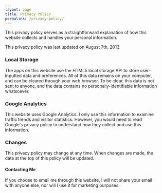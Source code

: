 ```yaml
---
layout: page
title: Privacy Policy
permalink: /privacy-policy/
---
```


This privacy policy serves as a straightforward explanation of how this website collects and handles your personal information.

This privacy policy was last updated on August 7th, 2013.

### Local Storage

The apps on this website use the HTML5 local storage API to store user-inputted data and preferences. All of this data remains on your computer, and can be cleared through your web browser. To be clear, this data is not sent to anyone, and the data contains no personally-identifiable information whatsoever.

### Google Analytics

This website uses Google Analytics. I only use this information to examine traffic trends and visitor statistics. However, you would need to read Google's privacy policy to understand how they collect and use this information.

### Changes

This privacy policy may change at any time. When changes are made, the date at the top of this policy will be updated.

#### Contacting Me

If you choose to email me through this website, I will not share your email with anyone else, nor will I use it for marketing purposes.

